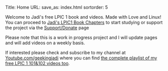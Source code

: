 Title: Home
URL:
save_as: index.html
sortorder: 5

Welcome to Jadi's free LPIC 1 book and videos. Made with Love and Linux! You can proceed to [Jadi's LPIC1 Book Chapters](./archives.html) to start studying or support the project via the [Support/Donate](./support.html) page

Please note that this is a work in progress project and I will update pages and will add videos on a weekly basis.

If interested please check and subscribe to my channel at [Youtube.com/geekingjadi](https://youtube.com/geekingjadi) where you can find [the complete playlist of my free LPIC 1 101&102 videos too](https://www.youtube.com/watch?v=AKkNUvEHXhk&list=PLFOYXCPEqdNUU55Xvgst8wGTWnz_sd-cj). 
